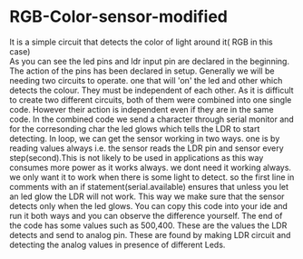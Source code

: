 # RGB-Color-sensor-modified
It is a simple circuit that detects the color of light  around it( RGB in this case) 
<br>As you can see the led pins and ldr input pin are declared in the beginning.<br>
The action of the pins has been declared in setup.
Generally we will be needing two circuits to operate. one that will 'on' the led and other which detects the colour.
They must be independent of each other. As it is difficult to create two different circuits, both of them were combined into one single code. However their action is independent even if they are in the same code.
In the combined code we send a character through serial monitor and for the corresonding char the led glows which tells the LDR to start detecting.
In loop, we can get the sensor working in two ways.
one is by reading values always i.e. the sensor reads the LDR pin and sensor every step(second).This is not likely to be used in applications as this way consumes more power as it works always. we dont need it working always. we only want it to work when there is some light to detect. 
so the first line in comments with an if statement(serial.available) ensures that unless you let an led glow the LDR will not work. This way we make sure that the sensor detects only when the led glows.
You can copy this code into your ide and run it both ways and you can observe the difference yourself.
The end of the code has some values such as 500,400. These are the values the LDR detects and send to analog pin. These are found by making LDR circuit and detecting the analog values in presence of different Leds.
